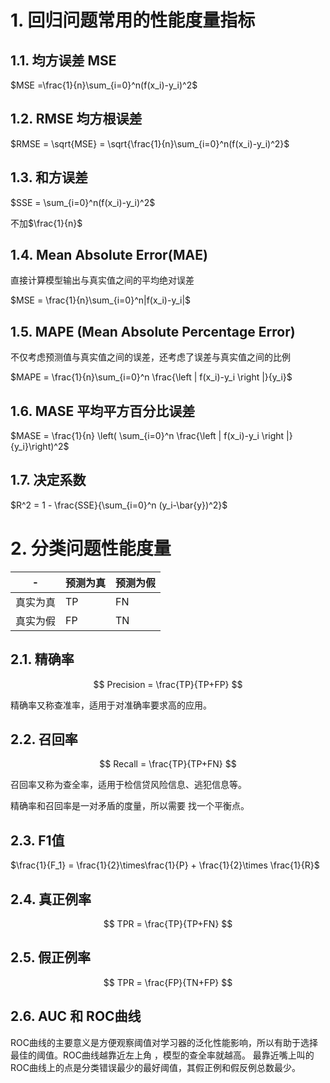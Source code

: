 # 1. 回归问题常用的性能度量指标

## 1.1. 均方误差 MSE

$MSE =\frac{1}{n}\sum_{i=0}^n(f(x_i)-y_i)^2$

## 1.2. RMSE 均方根误差

$RMSE = \sqrt{MSE} = \sqrt{\frac{1}{n}\sum_{i=0}^n(f(x_i)-y_i)^2}$

## 1.3. 和方误差

$SSE = \sum_{i=0}^n(f(x_i)-y_i)^2$

不加$\frac{1}{n}$


## 1.4. Mean Absolute Error(MAE)


直接计算模型输出与真实值之间的平均绝对误差

$MSE = \frac{1}{n}\sum_{i=0}^n|f(x_i)-y_i|$

## 1.5. MAPE (Mean Absolute Percentage Error)

不仅考虑预测值与真实值之间的误差，还考虑了误差与真实值之间的比例

$MAPE = \frac{1}{n}\sum_{i=0}^n \frac{\left | f(x_i)-y_i \right |}{y_i}$

## 1.6. MASE  平均平方百分比误差

$MASE = \frac{1}{n} \left( \sum_{i=0}^n \frac{\left | f(x_i)-y_i \right |}{y_i}\right)^2$

## 1.7. 决定系数

$R^2 = 1 -  \frac{SSE}{\sum_{i=0}^n (y_i-\bar{y})^2}$


# 2. 分类问题性能度量


| -        | 预测为真 | 预测为假 |
| -------- | -------- | -------- |
| 真实为真 | TP       | FN       |
| 真实为假 | FP       | TN       |

## 2.1. 精确率


$$
Precision =  \frac{TP}{TP+FP}
$$

精确率又称查准率，适用于对准确率要求高的应用。

## 2.2. 召回率

$$
Recall = \frac{TP}{TP+FN}
$$

召回率又称为查全率，适用于检信贷风险信息、逃犯信息等。


精确率和召回率是一对矛盾的度量，所以需要 找一个平衡点。

## 2.3. F1值

$\frac{1}{F_1} = \frac{1}{2}\times\frac{1}{P} + \frac{1}{2}\times \frac{1}{R}$

## 2.4. 真正例率

$$
TPR = \frac{TP}{TP+FN}
$$
## 2.5. 假正例率

$$
TPR = \frac{FP}{TN+FP}
$$


## 2.6. AUC 和 ROC曲线

ROC曲线的主要意义是方便观察阈值对学习器的泛化性能影响，所以有助于选择最佳的阈值。ROC曲线越靠近左上角 ，模型的查全率就越高。 最靠近嘴上叫的ROC曲线上的点是分类错误最少的最好阈值，其假正例和假反例总数最少。

